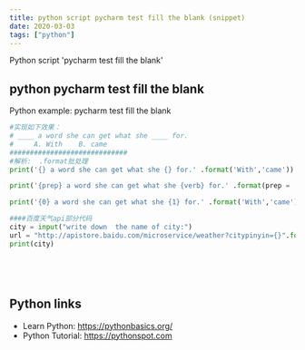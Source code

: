 ```yaml
---
title: python script pycharm test fill the blank (snippet)
date: 2020-03-03
tags: ["python"]
---
```

Python script 'pycharm test fill the blank'


## python pycharm test fill the blank

Python example: pycharm test fill the blank

```python
#实现如下效果：
# ____ a word she can get what she ____ for.
#     A. With    B. came
#############################
#解析:  .format批处理
print('{} a word she can get what she {} for.' .format('With','came'))

print('{prep} a word she can get what she {verb} for.' .format(prep = 'With',verb = 'came'))

print('{0} a word she can get what she {1} for.' .format('With','came'))

####百度天气api部分代码
city = input("write down  the name of city:")
url = "http://apistore.baidu.com/microservice/weather?citypinyin={}".format(city)
print(city)






```

## Python links

- Learn Python: https://pythonbasics.org/
- Python Tutorial: https://pythonspot.com
